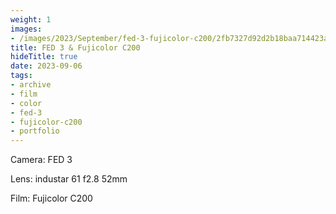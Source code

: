 ```yaml
---
weight: 1
images:
- /images/2023/September/fed-3-fujicolor-c200/2fb7327d92d2b18baa714423a7dd469f64b2.jpg
title: FED 3 & Fujicolor C200
hideTitle: true
date: 2023-09-06
tags:
- archive
- film
- color
- fed-3
- fujicolor-c200
- portfolio
---
```


Camera: FED 3

Lens: industar 61 f2.8 52mm

Film: Fujicolor C200

